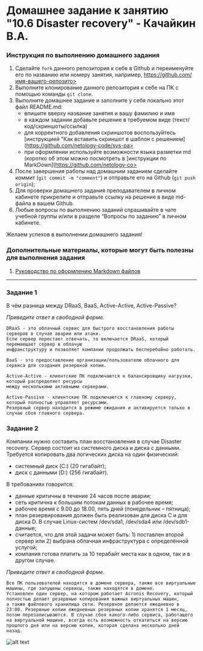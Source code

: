 # Домашнее задание к занятию "10.6 Disaster recovery" - Качайкин В.А.

### Инструкция по выполнению домашнего задания

   1. Сделайте `fork` данного репозитория к себе в Github и переименуйте его по названию или номеру занятия, например, https://github.com/имя-вашего-репозито>
   2. Выполните клонирование данного репозитория к себе на ПК с помощью команды `git clone`.
   3. Выполните домашнее задание и заполните у себя локально этот файл README.md:
      - впишите вверху название занятия и вашу фамилию и имя
      - в каждом задании добавьте решение в требуемом виде (текст/код/скриншоты/ссылка)
      - для корректного добавления скриншотов воспользуйтесь [инструкцией "Как вставить скриншот в шаблон с решением](https://github.com/netology-code/sys-pa>
      - при оформлении используйте возможности языка разметки md (коротко об этом можно посмотреть в [инструкции  по MarkDown](https://github.com/netology-co>
   4. После завершения работы над домашним заданием сделайте коммит (`git commit -m "comment"`) и отправьте его на Github (`git push origin`);
   5. Для проверки домашнего задания преподавателем в личном кабинете прикрепите и отправьте ссылку на решение в виде md-файла в вашем Github.
   6. Любые вопросы по выполнению заданий спрашивайте в чате учебной группы и/или в разделе “Вопросы по заданию” в личном кабинете.

Желаем успехов в выполнении домашнего задания!

### Дополнительные материалы, которые могут быть полезны для выполнения задания

1. [Руководство по оформлению Markdown файлов](https://gist.github.com/Jekins/2bf2d0638163f1294637#Code)

---

### Задание 1

В чём разница между DRaaS, BaaS, Active-Active, Active-Passive?

*Приведите ответ в свободной форме.*

```
DRaaS - это облачный сервис для быстрого восстановления работы серверов в случае аварии или атаки.
Если сервер перестает отвечать, то включается DRaaS, который перемаещает сервер в облачую 
инфракструктуру и позволяет компании продолжать бесперебойно работать.

BaaS - это предоставление организации/пользователю облачного для сервиса для создания резервной копии.

Active-Active - клиентские ПК подключаются к балансировщику нагрузки, который распределяет ресурсы
между несколькими активными серверами.

Active-Passive - клиентские ПК подключаются к главному серверу, который полностью управляет ресурсами. 
Резервный сервер находится в режиме ожидания и активируется только в случае сбоя главного сервера.
```

### Задание 2
Компании нужно составить план восстановления в случае Disaster recovery. 
Сервер состоит из системного диска и диска с данными. Требуется копировать два 
логических диска на один физический:

* системный диск (C:) (20 гигабайт);
* диск с данными (D:) (256 гигабайт).

В требованиях говорится:

* данные критичны в течение 24 часов после аварии;
* сеть критична к большим потокам данных в рабочее время;
* рабочее время с 9.00 до 18.00, пять дней (понедельник – пятница);
* план резервирования должен быть реализован для диска C и для диска D. 
В случае Linux-систем /dev/sda1, /dev/sda4 или /dev/sdb1-данные;
* считается, что для этой задачи может быть: 1) поставлен второй сервер 
или 2) выбрана облачная инфраструктура с определённой услугой;
* компания готова платить за 10 терабайт места как в одном, так и в другом случае.

*Приведите ответ в свободной форме.*

```
Все ПК пользователей находятся в домене сервера, также все виртуальные машины, где запущены сервисы, также находятся в домене. 
Установлен один сервер, на котором работает Acronis Recovery, который полностью делает резервные копирования важных виртуальных машин, 
а также файлового хранилища сети. Резервное делается ежедневно в 23:00. Резервные копии ежедневных резервных копии хранятся 1 месяц, 
потом перезаписываются. В случае сбоя какого-либо сервиса, работащего на виртуальной машине, всегда есть возможность откатиться на версию 
прошлого дня или на версию копии, которая сделана несколько дней назад.
```
![alt text](https://github.com/username/reponame/blob/branch/path/image.png)
